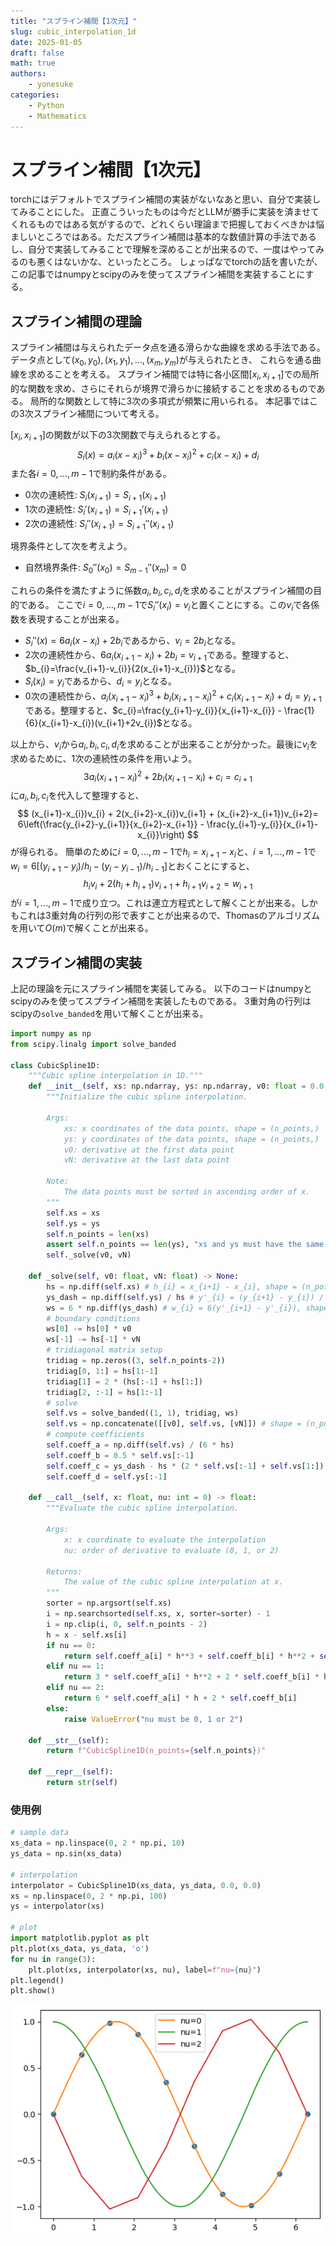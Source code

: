 ```yaml
---
title: "スプライン補間【1次元】"
slug: cubic_interpolation_1d
date: 2025-01-05
draft: false
math: true
authors:
    - yonesuke
categories:
    - Python
    - Mathematics
---
```


# スプライン補間【1次元】

torchにはデフォルトでスプライン補間の実装がないなあと思い、自分で実装してみることにした。
正直こういったものは今だとLLMが勝手に実装を済ませてくれるものではある気がするので、どれくらい理論まで把握しておくべきかは悩ましいところではある。ただスプライン補間は基本的な数値計算の手法であるし、自分で実装してみることで理解を深めることが出来るので、一度はやってみるのも悪くはないかな、といったところ。
しょっぱなでtorchの話を書いたが、この記事ではnumpyとscipyのみを使ってスプライン補間を実装することにする。

<!-- more -->

## スプライン補間の理論

スプライン補間は与えられたデータ点を通る滑らかな曲線を求める手法である。
データ点として$(x_{0}, y_{0}), (x_{1}, y_{1}), ..., (x_{m}, y_{m})$が与えられたとき、
これらを通る曲線を求めることを考える。
スプライン補間では特に各小区間$[x_{i}, x_{i+1}]$での局所的な関数を求め、さらにそれらが境界で滑らかに接続することを求めるものである。
局所的な関数として特に3次の多項式が頻繁に用いられる。
本記事ではこの3次スプライン補間について考える。

$[x_{i}, x_{i+1}]$の関数が以下の3次関数で与えられるとする。
$$
S_{i}(x) = a_{i}(x-x_{i})^{3} + b_{i}(x-x_{i})^{2} + c_{i}(x-x_{i}) + d_{i}
$$
また各$i=0,...,m-1$で制約条件がある。

* 0次の連続性: $S_{i}(x_{i+1}) = S_{i+1}(x_{i+1})$
* 1次の連続性: $S_{i}'(x_{i+1}) = S_{i+1}'(x_{i+1})$
* 2次の連続性: $S_{i}''(x_{i+1}) = S_{i+1}''(x_{i+1})$

境界条件として次を考えよう。

* 自然境界条件: $S_{0}''(x_{0}) = S_{m-1}''(x_{m}) = 0$

これらの条件を満たすように係数$a_{i}, b_{i}, c_{i}, d_{i}$を求めることがスプライン補間の目的である。
ここで$i=0,...,m-1$で$S_{i}''(x_{i})=v_{i}$と置くことにする。この$v_{i}$で各係数を表現することが出来る。

* $S_{i}''(x)=6a_{i}(x-x_{i}) + 2b_{i}$であるから、$v_{i}=2b_{i}$となる。
* 2次の連続性から、$6a_{i}(x_{i+1}-x_{i})+2b_{i}=v_{i+1}$である。整理すると、$b_{i}=\frac{v_{i+1}-v_{i}}{2(x_{i+1}-x_{i})}$となる。
* $S_{i}(x_{i})=y_{i}$であるから、$d_{i}=y_{i}$となる。
* 0次の連続性から、$a_{i}(x_{i+1}-x_{i})^{3} + b_{i}(x_{i+1}-x_{i})^{2} + c_{i}(x_{i+1}-x_{i}) + d_{i}=y_{i+1}$である。整理すると、$c_{i}=\frac{y_{i+1}-y_{i}}{x_{i+1}-x_{i}} - \frac{1}{6}(x_{i+1}-x_{i})(v_{i+1}+2v_{i})$となる。

以上から、$v_{i}$から$a_{i}, b_{i}, c_{i}, d_{i}$を求めることが出来ることが分かった。最後に$v_{i}$を求めるために、1次の連続性の条件を用いよう。
$$
3a_{i}(x_{i+1}-x_{i})^{2} + 2b_{i}(x_{i+1}-x_{i}) + c_{i} = c_{i+1}
$$
に$a_{i},b_{i},c_{i}$を代入して整理すると、
$$
(x_{i+1}-x_{i})v_{i} + 2(x_{i+2}-x_{i})v_{i+1} + (x_{i+2}-x_{i+1})v_{i+2}= 6\left(\frac{y_{i+2}-y_{i+1}}{x_{i+2}-x_{i+1}} - \frac{y_{i+1}-y_{i}}{x_{i+1}-x_{i}}\right)
$$
が得られる。
簡単のために$i=0,...,m-1$で$h_{i}=x_{i+1}-x_{i}$と、$i=1,...,m-1$で$w_{i}=6\left[(y_{i+1}-y_{i})/h_{i}-(y_{i}-y_{i-1})/h_{i-1}\right]$とおくことにすると、
$$
h_{i}v_{i} + 2(h_{i}+h_{i+1})v_{i+1} + h_{i+1}v_{i+2} = w_{i+1}
$$
が$i=1,...,m-1$で成り立つ。これは連立方程式として解くことが出来る。しかもこれは3重対角の行列の形で表すことが出来るので、Thomasのアルゴリズムを用いて$O(m)$で解くことが出来る。

## スプライン補間の実装

上記の理論を元にスプライン補間を実装してみる。
以下のコードはnumpyとscipyのみを使ってスプライン補間を実装したものである。
3重対角の行列はscipyの`solve_banded`を用いて解くことが出来る。

```python
import numpy as np
from scipy.linalg import solve_banded

class CubicSpline1D:
    """Cubic spline interpolation in 1D."""
    def __init__(self, xs: np.ndarray, ys: np.ndarray, v0: float = 0.0, vN: float = 0.0) -> None:
        """Initialize the cubic spline interpolation.
        
        Args:
            xs: x coordinates of the data points, shape = (n_points,)
            ys: y coordinates of the data points, shape = (n_points,)
            v0: derivative at the first data point
            vN: derivative at the last data point
            
        Note:
            The data points must be sorted in ascending order of x.
        """
        self.xs = xs
        self.ys = ys
        self.n_points = len(xs)
        assert self.n_points == len(ys), "xs and ys must have the same length"
        self._solve(v0, vN)
    
    def _solve(self, v0: float, vN: float) -> None:
        hs = np.diff(self.xs) # h_{i} = x_{i+1} - x_{i}, shape = (n_points - 1,)
        ys_dash = np.diff(self.ys) / hs # y'_{i} = (y_{i+1} - y_{i}) / h_{i}, shape = (n_points - 1,)
        ws = 6 * np.diff(ys_dash) # w_{i} = 6(y'_{i+1} - y'_{i}), shape = (n_points - 2,)
        # boundary conditions
        ws[0] -= hs[0] * v0
        ws[-1] -= hs[-1] * vN
        # tridiagonal matrix setup
        tridiag = np.zeros((3, self.n_points-2))
        tridiag[0, 1:] = hs[1:-1]
        tridiag[1] = 2 * (hs[:-1] + hs[1:])
        tridiag[2, :-1] = hs[1:-1]
        # solve
        self.vs = solve_banded((1, 1), tridiag, ws)
        self.vs = np.concatenate([[v0], self.vs, [vN]]) # shape = (n_points,)
        # compute coefficients
        self.coeff_a = np.diff(self.vs) / (6 * hs)
        self.coeff_b = 0.5 * self.vs[:-1]
        self.coeff_c = ys_dash - hs * (2 * self.vs[:-1] + self.vs[1:]) / 6
        self.coeff_d = self.ys[:-1]
    
    def __call__(self, x: float, nu: int = 0) -> float:
        """Evaluate the cubic spline interpolation.
        
        Args:
            x: x coordinate to evaluate the interpolation
            nu: order of derivative to evaluate (0, 1, or 2)
            
        Returns:
            The value of the cubic spline interpolation at x.
        """
        sorter = np.argsort(self.xs)
        i = np.searchsorted(self.xs, x, sorter=sorter) - 1
        i = np.clip(i, 0, self.n_points - 2)
        h = x - self.xs[i]
        if nu == 0:
            return self.coeff_a[i] * h**3 + self.coeff_b[i] * h**2 + self.coeff_c[i] * h + self.coeff_d[i]
        elif nu == 1:
            return 3 * self.coeff_a[i] * h**2 + 2 * self.coeff_b[i] * h + self.coeff_c[i]
        elif nu == 2:
            return 6 * self.coeff_a[i] * h + 2 * self.coeff_b[i]
        else:
            raise ValueError("nu must be 0, 1 or 2")
    
    def __str__(self):
        return f"CubicSpline1D(n_points={self.n_points})"
    
    def __repr__(self):
        return str(self)
```

### 使用例

```python
# sample data
xs_data = np.linspace(0, 2 * np.pi, 10)
ys_data = np.sin(xs_data)

# interpolation
interpolator = CubicSpline1D(xs_data, ys_data, 0.0, 0.0)
xs = np.linspace(0, 2 * np.pi, 100)
ys = interpolator(xs)

# plot
import matplotlib.pyplot as plt
plt.plot(xs_data, ys_data, 'o')
for nu in range(3):
    plt.plot(xs, interpolator(xs, nu), label=f"nu={nu}")
plt.legend()
plt.show()
```

![alt text](image.png)

